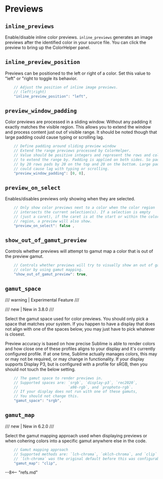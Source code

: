 # Previews

## `inline_previews`

Enable/disable inline color previews. `inline_previews` generates an image previews after the identified color in your
source file.  You can click the preview to bring up the ColorHelper panel.

## `inline_preview_position`

Previews can be positioned to the left or right of a color. Set this value to "left" or "right to toggle its behavior.

```js
    // Adjust the position of inline image previews.
    // (left|right)
    "inline_preview_position": "left",
```

## `preview_window_padding`

Color previews are processed in a sliding window. Without any padding it exactly matches the visible region. This allows
you to extend the window and process content just out of visible range. It should be noted though that large padding
could cause typing or scrolling lag.

```js
    // Define padding around sliding preview window
    // Extend the range previews processed by ColorHelper.
    // Value should be positive integers and represent the rows and columns
    // to extend the range by. Padding is applied on both sides. So padding
    // by 20 rows pads by 20 on the top and 20 on the bottom. Large padding
    // could cause lag with typing or scrolling.
    "preview_window_padding": [0, 0],
````

## `preview_on_select`

Enables/disables previews only showing when they are selected.

```js
    // Only show color previews next to a color when the color region
    // intersects the current selection(s). If a selection is empty
    // (just a caret), if the caret is at the start or within the color
    // region, a preview will also show.
    "preview_on_select": false ,
```

## `show_out_of_gamut_preview`

Controls whether previews will attempt to gamut map a color that is out of the preview gamut.

```js
    // Controls whether previews will try to visually show an out of gamut
    // color by using gamut mapping.
    "show_out_of_gamut_preview": true,
```

## `gamut_space`

/// warning | Experimental Feature
///

/// new | New in 3.8.0
///

Select the gamut space used for color previews. You should only pick a space that matches your system. If you happen
to have a display that does not align with one of the spaces below, you may just have to pick whatever is closest.

Preview accuracy is based on how precise Sublime is able to render colors and how close one of these profiles aligns
to your display and it's currently configured profile. If at one time, Sublime actually manages colors, this may or may
not be required, or may change in functionality. If your display supports Display P3, but is configured with a profile
for sRGB, then you should not touch the below setting.

```js
    // The gamut space to render previews in.
    // Supported spaces are: `srgb`, `display-p3`, `rec2020`,
    //                       `a98-rgb`, and `prophoto-rgb`.
    // If your display does not run with one of these gamuts,
    // You should not change this.
    "gamut_space": "srgb",
```

## `gamut_map`

/// new | New in 6.2.0
///

Select the gamut mapping approach used when displaying previews or when cohering colors into a specific gamut anywhere
else in the code.

```js
    // Gamut mapping approach
    // Supported methods are: `lch-chroma`, `oklch-chroma`, and `clip` (default).
    // `lch-chroma` was the original default before this was configurable.
    "gamut_map": "clip",
```

--8<-- "refs.md"
